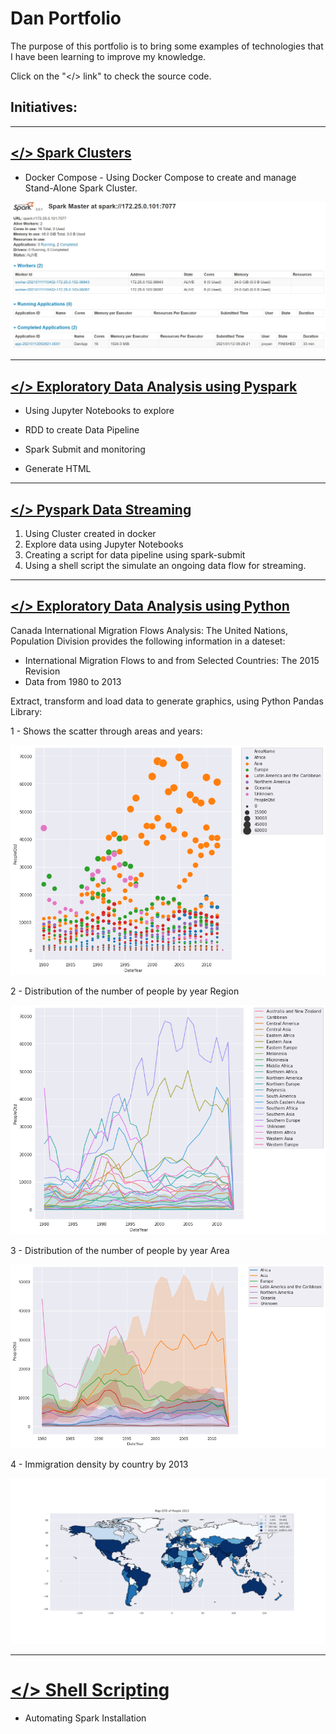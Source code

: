 # Dan Portfolio

The purpose of this portfolio is to bring some examples of technologies that I have been learning to improve my knowledge.

Click on the "</> link" to check the source code.

## Initiatives:

----------- 

## [</> Spark Clusters](https://github.com/DaniloNunesMelo/Dan_Portfolio_Code/tree/master/spark-cluster)

* Docker Compose - Using Docker Compose to create and manage Stand-Alone Spark Cluster.

![SparkMaster](https://github.com/DaniloNunesMelo/Dan_Portfolio_Code/raw/master/spark-cluster/docker-compose/SparkMaster.JPG?raw=true)


----------- 

## [</> Exploratory Data Analysis using Pyspark](https://github.com/DaniloNunesMelo/Dan_Portfolio_Code/tree/master/spark-data-analysis/Inter-Migr-Flows-Italy)

* Using Jupyter Notebooks to explore

* RDD to create Data Pipeline

* Spark Submit and monitoring

* Generate HTML

-----------

## [</> Pyspark Data Streaming](https://github.com/DaniloNunesMelo/Dan_Portfolio_Code/tree/master/spark-data-analysis/Spark-Streaming)

1. Using Cluster created in docker
2. Explore data using Jupyter Notebooks
3. Creating a script for data pipeline using spark-submit
4. Using a shell script the simulate an ongoing data flow for streaming.




----------- 
## [</> Exploratory Data Analysis using Python](https://github.com/DaniloNunesMelo/Dan_Portfolio_Code/tree/master/python-data-analysis)

Canada International Migration Flows Analysis:
The United Nations, Population Division provides the following information in a dateset:
* International Migration Flows to and from Selected Countries: The 2015 Revision
* Data from 1980 to 2013

Extract, transform and load data to generate graphics, using Python Pandas Library: 

1 - Shows the scatter through areas and years:

![scatter](https://github.com/DaniloNunesMelo/Dan_Portfolio_Code/blob/master/python-data-analysis/Inter-Migr-Flows-Canada/scat.png?raw=true)

2 - Distribution of the number of people by year Region

![Disp1](https://github.com/DaniloNunesMelo/Dan_Portfolio_Code/blob/master/python-data-analysis/Inter-Migr-Flows-Canada/YearRegion.png?raw=true)

3 - Distribution of the number of people by year Area

![Disp2](https://github.com/DaniloNunesMelo/Dan_Portfolio_Code/blob/master/python-data-analysis/Inter-Migr-Flows-Canada/YearArea.png?raw=true)

4 - Immigration density by country by 2013

![Map 2013](https://github.com/DaniloNunesMelo/Dan_Portfolio_Code/blob/master/python-data-analysis/Inter-Migr-Flows-Canada/Map2013.png?raw=true)


----------- 

# [</> Shell Scripting](https://github.com/DaniloNunesMelo/Dan_Portfolio_Code/tree/master/shell-scripting)

* Automating Spark Installation
